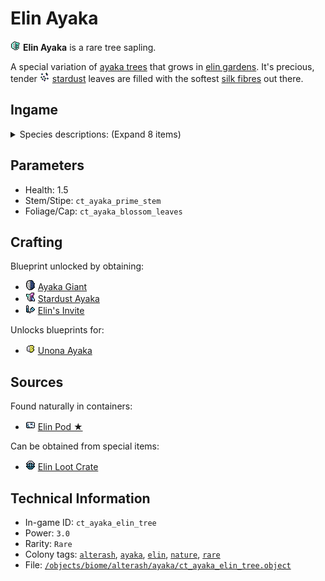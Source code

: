 # Elin Ayaka

<img src="https://raw.githubusercontent.com/Ceterai/Enternia/main/objects/biome/alterash/ayaka/ct_ayaka_elin_tree.png" alt="Elin Ayaka icon" loading="lazy" height=16px width="auto" /> **Elin Ayaka** is a rare tree sapling.

A special variation of [ayaka trees](https://ceterai.github.io/MyEnternia/Wiki/ayakatrees) that grows in [elin gardens](https://ceterai.github.io/MyEnternia/Wiki/elingardens). It's precious, tender <img src="https://raw.githubusercontent.com/Ceterai/Enternia/main/items/generic/crafting/ct_stardust.png" alt="Stardust icon" loading="lazy" height=16px width="auto" /> [stardust](https://ceterai.github.io/MyEnternia/Wiki/Stardust) leaves are filled with the softest [silk fibres](https://ceterai.github.io/MyEnternia/Wiki/silkfibres) out there.

## Ingame

<details><summary>Species descriptions: (Expand 8 items)</summary>

- Alta: This eco chamber contains a very rare ayaka from Elin's birth gardens. I better treat it with care
- Apex: I can plant this to grow a tree.
- Avian: I can grow a tree by planting this sapling.
- Floran: Floran plant cute sssapling, grow big bad evil tree!
- Glitch: Wonder. Planting this sapling allows me to grow life.
- Human: This sapling will grow into a tree.
- Hylotl: Such wondrous life, springing forth from the tiniest shoot. Sigh.
- Novakid: It'll grow into a big tree if I plant it.

</details>

## Parameters

- Health: 1.5  
- Stem/Stipe: `ct_ayaka_prime_stem`
- Foliage/Cap: `ct_ayaka_blossom_leaves`

## Crafting

Blueprint unlocked by obtaining:

- <img src="https://raw.githubusercontent.com/Ceterai/Enternia/main/objects/biome/alterash/ayaka/ct_ayaka_giant_tree.png" alt="Ayaka Giant icon" loading="lazy" height=16px width="auto" /> [Ayaka Giant](https://ceterai.github.io/MyEnternia/Wiki/AyakaGiant)
- <img src="https://raw.githubusercontent.com/Ceterai/Enternia/main/objects/biome/alterash/ayaka/ct_ayaka_stardust_tree.png" alt="Stardust Ayaka icon" loading="lazy" height=16px width="auto" /> [Stardust Ayaka](https://ceterai.github.io/MyEnternia/Wiki/StardustAyaka)
- <img src="https://raw.githubusercontent.com/Ceterai/Enternia/main/codex/alta/datamass/elin.png" alt="Elin's Invite icon" loading="lazy" height=16px width="auto" /> [Elin's Invite](https://ceterai.github.io/MyEnternia/Wiki/Elin'sInvite)

Unlocks blueprints for:

- <img src="https://raw.githubusercontent.com/Ceterai/Enternia/main/objects/biome/alterash/ayaka/ct_ayaka_unona_tree.png" alt="Unona Ayaka icon" loading="lazy" height=16px width="auto" /> [Unona Ayaka](https://ceterai.github.io/MyEnternia/Wiki/UnonaAyaka)

## Sources

Found naturally in containers:

- <img src="https://raw.githubusercontent.com/Ceterai/Enternia/main/objects/alta/elin/pod/icon.png" alt="Elin Pod ★ icon" loading="lazy" height=16px width="auto" /> [Elin Pod ★](https://ceterai.github.io/MyEnternia/Wiki/ElinPod)

Can be obtained from special items:

- <img src="https://raw.githubusercontent.com/Ceterai/Enternia/main/items/active/alta/loot/biome/ct_elin_loot.png" alt="Elin Loot Crate icon" loading="lazy" height=16px width="auto" /> [Elin Loot Crate](https://ceterai.github.io/MyEnternia/Wiki/ElinLootCrate)

## Technical Information

- In-game ID: `ct_ayaka_elin_tree`
- Power: `3.0`
- Rarity: `Rare`
- Colony tags: [`alterash`](https://ceterai.github.io/MyEnternia/Wiki/Tags/Alterash), [`ayaka`](https://ceterai.github.io/MyEnternia/Wiki/Tags/Ayaka), [`elin`](https://ceterai.github.io/MyEnternia/Wiki/Tags/Elin), [`nature`](https://ceterai.github.io/MyEnternia/Wiki/Tags/Nature), [`rare`](https://ceterai.github.io/MyEnternia/Wiki/Tags/Rare)
- File: [`/objects/biome/alterash/ayaka/ct_ayaka_elin_tree.object`](https://github.com/Ceterai/Enternia/blob/main/objects/biome/alterash/ayaka/ct_ayaka_elin_tree.object)
